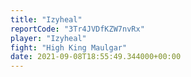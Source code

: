 ```yaml
---
title: "Izyheal"
reportCode: "3Tr4JVDfKZW7nvRx"
player: "Izyheal"
fight: "High King Maulgar"
date: 2021-09-08T18:55:49.344000+00:00
---
```

